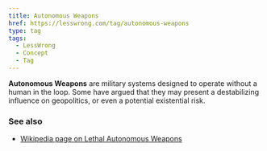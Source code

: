 ```yaml
---
title: Autonomous Weapons
href: https://lesswrong.com/tag/autonomous-weapons
type: tag
tags:
  - LessWrong
  - Concept
  - Tag
---
```


**Autonomous Weapons** are military systems designed to operate without a human in the loop. Some have argued that they may present a destabilizing influence on geopolitics, or even a potential existential risk.

### See also

*   [Wikipedia page on Lethal Autonomous Weapons](https://en.wikipedia.org/wiki/Lethal_autonomous_weapon)